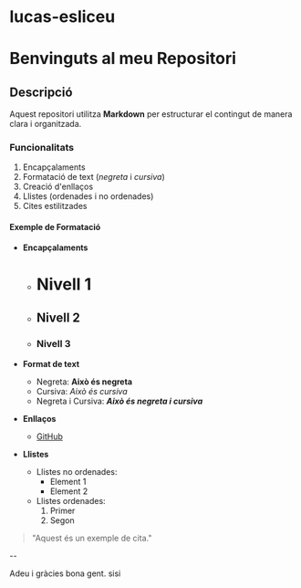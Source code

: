 # lucas-esliceu
# Benvinguts al meu Repositori

## Descripció
Aquest repositori utilitza **Markdown** per estructurar el contingut de manera clara i organitzada.

### Funcionalitats
1. Encapçalaments
2. Formatació de text (*negreta* i *cursiva*)
3. Creació d'enllaços
4. Llistes (ordenades i no ordenades)
5. Cites estilitzades

#### Exemple de Formatació

- **Encapçalaments**
  - # Nivell 1
  - ## Nivell 2
  - ### Nivell 3

- **Format de text**
  - Negreta: **Això és negreta**
  - Cursiva: *Això és cursiva*
  - Negreta i Cursiva: ***Això és negreta i cursiva***

- **Enllaços**
  - [GitHub](https://github.com)

- **Llistes**
  - Llistes no ordenades:
    - Element 1
    - Element 2
  - Llistes ordenades:
    1. Primer
    2. Segon

> "Aquest és un exemple de cita."

--

Adeu i gràcies bona gent. sisi
